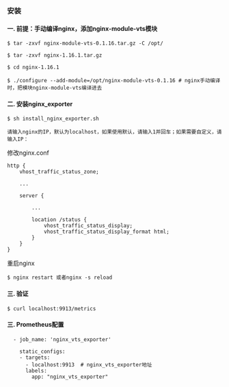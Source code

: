 ### 安装

#### 一. 前提：手动编译nginx，添加nginx-module-vts模块

```
$ tar -zxvf nginx-module-vts-0.1.16.tar.gz -C /opt/

$ tar -zxvf nginx-1.16.1.tar.gz

$ cd nginx-1.16.1

$ ./configure --add-module=/opt/nginx-module-vts-0.1.16 # nginx手动编译时，把模块nginx-module-vts编译进去
```

#### 二. 安装nginx_exporter

```
$ sh install_nginx_exporter.sh

请输入nginx的IP，默认为localhost，如果使用默认，请输入1并回车；如果需要自定义，请输入IP：

```

修改nginx.conf
```
http {
    vhost_traffic_status_zone;

    ...

    server {

        ...

        location /status {
            vhost_traffic_status_display;
            vhost_traffic_status_display_format html;
        }
    }
}
```

重启nginx
```
$ nginx restart 或者nginx -s reload
```
#### 三. 验证
```
$ curl localhost:9913/metrics
```

#### 三. Prometheus配置
```
  - job_name: 'nginx_vts_exporter'

    static_configs:
    - targets:
      - localhost:9913  # nginx_vts_exporter地址
      labels:
        app: "nginx_vts_exporter"
```



